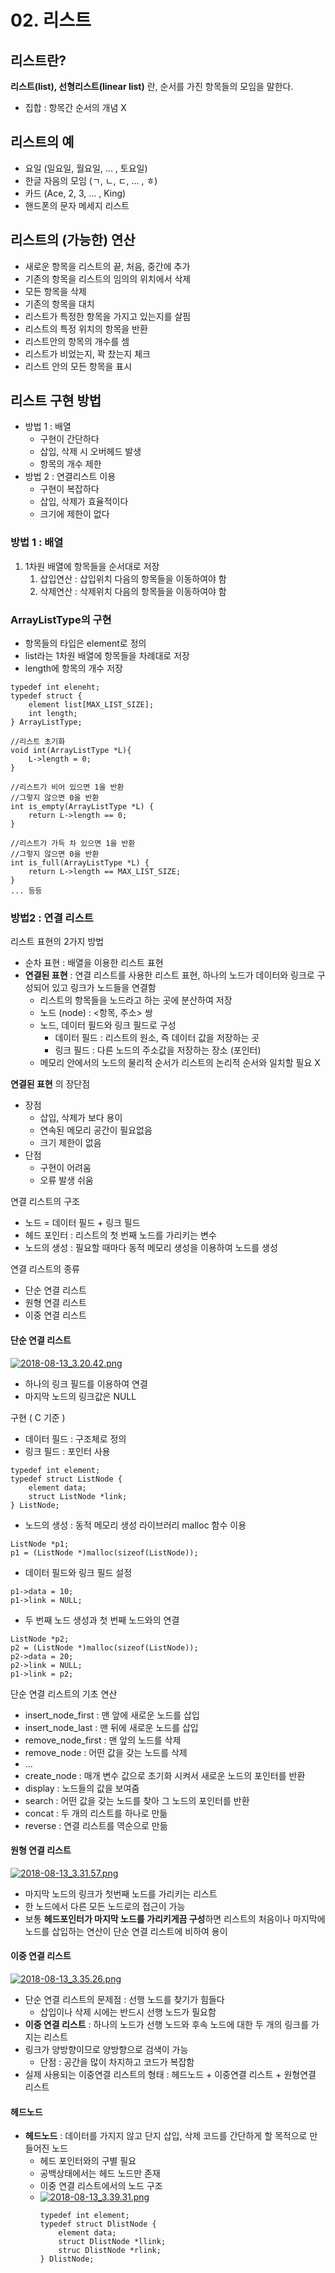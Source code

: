 # 02. 리스트

## 리스트란?
**리스트(list), 선형리스트(linear list)** 란, 순서를 가진 항목들의 모임을 말한다.
- 집합 : 항목간 순서의 개념 X

## 리스트의 예
- 요일 (일요일, 월요일, ... , 토요일)
- 한글 자음의 모임 (ㄱ, ㄴ, ㄷ, ... , ㅎ)
- 카드 (Ace, 2, 3, ... , King)
- 핸드폰의 문자 메세지 리스트

## 리스트의 (가능한) 연산
- 새로운 항목을 리스트의 끝, 처음, 중간에 추가
- 기존의 항목을 리스트의 임의의 위치에서 삭제
- 모든 항목을 삭제
- 기존의 항목을 대치
- 리스트가 특정한 항목을 가지고 있는지를 살핌
- 리스트의 특정 위치의 항목을 반환
- 리스트안의 항목의 개수를 셈
- 리스트가 비었는지, 꽉 찼는지 체크
- 리스트 안의 모든 항목을 표시

## 리스트 구현 방법
- 방법 1 : 배열
    - 구현이 간단하다
    - 삽입, 삭제 시 오버헤드 발생
    - 항목의 개수 제한
- 방법 2 : 연결리스트 이용
    - 구현이 복잡하다
    - 삽입, 삭제가 효율적이다
    - 크기에 제한이 없다

### 방법 1 : 배열
1. 1차원 배열에 항목들을 순서대로 저장
    1. 삽입연산 : 삽입위치 다음의 항목들을 이동하여야 함
    2. 삭제연산 : 삭제위치 다음의 항목들을 이동하여야 함

### ArrayListType의 구현
- 항목들의 타입은 element로 정의
- list라는 1차원 배열에 항목들을 차례대로 저장
- length에 항목의 개수 저장

~~~
typedef int eleneht;
typedef struct {
    element list[MAX_LIST_SIZE];
    int length;
} ArrayListType;

//리스트 초기화
void int(ArrayListType *L){
    L->length = 0;
}

//리스트가 비어 있으면 1을 반환
//그렇지 않으면 0을 반환
int is_empty(ArrayListType *L) {
    return L->length == 0;
}

//리스트가 가득 차 있으면 1을 반환
//그렇지 않으면 0을 반환
int is_full(ArrayListType *L) {
    return L->length == MAX_LIST_SIZE;
}
... 등등
~~~

### 방법2 : 연결 리스트
리스트 표현의 2가지 방법
- 순차 표현 : 배열을 이용한 리스트 표현
- **연결된 표현** : 연결 리스트를 사용한 리스트 표현, 하나의 노드가 데이터와 링크로 구성되어 있고 링크가 노드들을 연결함
    - 리스트의 항목들을 노드라고 하는 곳에 분산하여 저장
    - 노드 (node) : <항목, 주소> 쌍
    - 노드, 데이터 필드와 링크 필드로 구성
        - 데이터 필드 : 리스트의 원소, 즉 데이터 값을 저장하는 곳
        - 링크 필드 : 다른 노드의 주소값을 저장하는 장소 (포인터)
    - 메모리 안에서의 노드의 물리적 순서가 리스트의 논리적 순서와 일치할 필요 X
  
**연결된 표현** 의 장단점
- 장점
    - 삽입, 삭제가 보다 용이
    - 연속된 메모리 공간이 필요없음
    - 크기 제한이 없음
- 단점
    - 구현이 어려움
    - 오류 발생 쉬움

연결 리스트의 구조
- 노드 = 데이터 필드 + 링크 필드
- 헤드 포인터 : 리스트의 첫 번째 노드를 가리키는 변수
- 노드의 생성 : 필요할 때마다 동적 메모리 생성을 이용하여 노드를 생성

연결 리스트의 종류
- 단순 연결 리스트
- 원형 연결 리스트
- 이중 연결 리스트

#### 단순 연결 리스트
[![2018-08-13_3.20.42.png](https://s22.postimg.cc/mj0tcvdj5/2018-08-13_3.20.42.png)](https://postimg.cc/image/v1a9h7k1p/)
- 하나의 링크 필드를 이용하여 연결
- 마지막 노드의 링크값은 NULL

구현 ( C 기준 )
- 데이터 필드 : 구조체로 정의
- 링크 필드 : 포인터 사용
~~~
typedef int element;
typedef struct ListNode {
    element data;
    struct ListNode *link;
} ListNode;
~~~
- 노드의 생성 : 동적 메모리 생성 라이브러리 malloc 함수 이용
~~~
ListNode *p1;
p1 = (ListNode *)malloc(sizeof(ListNode));
~~~
- 데이터 필드와 링크 필드 설정
~~~
p1->data = 10;
p1->link = NULL;
~~~
- 두 번째 노드 생성과 첫 번째 노드와의 연결
~~~
ListNode *p2;
p2 = (ListNode *)malloc(sizeof(ListNode));
p2->data = 20;
p2->link = NULL;
p1->link = p2;
~~~

단순 연결 리스트의 기초 연산
- insert_node_first : 맨 앞에 새로운 노드를 삽입
- insert_node_last : 맨 뒤에 새로운 노드를 삽입
- remove_node_first : 맨 앞의 노드를 삭제
- remove_node : 어떤 값을 갖는 노드를 삭제
- ...
- create_node : 매개 변수 값으로 초기화 시켜서 새로운 노드의 포인터를 반환
- display : 노드들의 값을 보여줌
- search : 어떤 값을 갖는 노드를 찾아 그 노드의 포인터를 반환
- concat : 두 개의 리스트를 하나로 만듦
- reverse : 연결 리스트를 역순으로 만듦
  
#### 원형 연결 리스트
[![2018-08-13_3.31.57.png](https://s22.postimg.cc/inxfaa781/2018-08-13_3.31.57.png)](https://postimg.cc/image/wud65ii31/)
- 마지막 노드의 링크가 첫번째 노드를 가리키는 리스트  
- 한 노드에서 다른 모든 노드로의 접근이 가능  
- 보통 **헤드포인터가 마지막 노드를 가리키게끔 구성**하면 리스트의 처음이나 마지막에 노드를 삽입하는 연산이 단순 연결 리스트에 비하여 용이

#### 이중 연결 리스트
[![2018-08-13_3.35.26.png](https://s22.postimg.cc/x74kbsv8x/2018-08-13_3.35.26.png)](https://postimg.cc/image/eesp87yul/)
- 단순 연결 리스트의 문제점 : 선행 노드를 찾기가 힘들다
    - 삽입이나 삭제 시에는 반드시 선행 노드가 필요함
- **이중 연결 리스트** : 하나의 노드가 선행 노드와 후속 노드에 대한 두 개의 링크를 가지는 리스트
- 링크가 양방향이므로 양방향으로 검색이 가능
    - 단점 : 공간을 많이 차지하고 코드가 복잡함
- 실제 사용되는 이중연결 리스트의 형태 : 헤드노드 + 이중연결 리스트 + 원형연결 리스트

#### 헤드노드
- **헤드노드** : 데이터를 가지지 않고 단지 삽입, 삭제 코드를 간단하게 할 목적으로 만들어진 노드
    - 헤드 포인터와의 구별 필요
    - 공백상태에서는 헤드 노드만 존재
    - 이중 연결 리스트에서의 노드 구조
    - [![2018-08-13_3.39.31.png](https://s22.postimg.cc/5wj943ptt/2018-08-13_3.39.31.png)](https://postimg.cc/image/bxgy16cfx/)
        ~~~
        typedef int element;
        typedef struct DlistNode {
            element data;
            struct DlistNode *llink;
            struc DlistNode *rlink;
        } DlistNode;
        ~~~